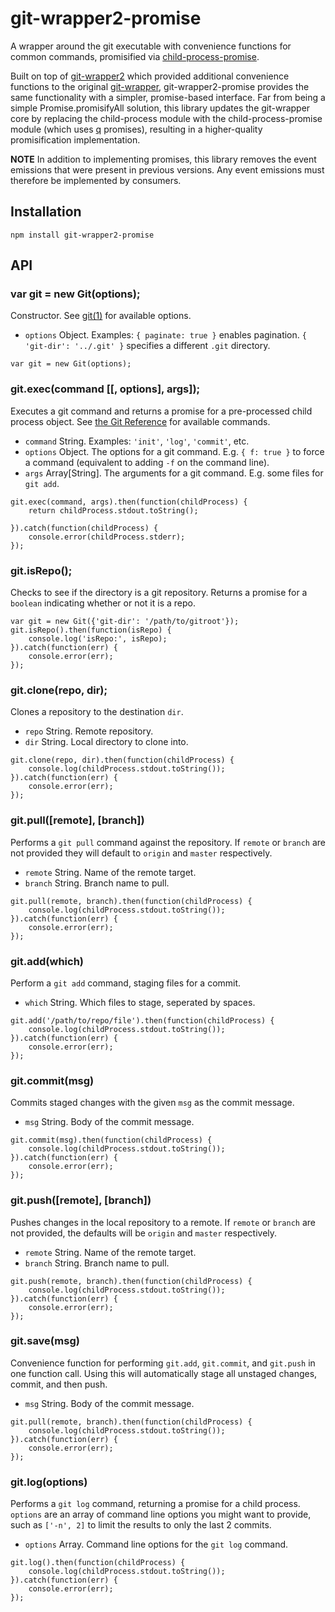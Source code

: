 git-wrapper2-promise
===========

A wrapper around the git executable with convenience functions for common
commands, promisified via
[child-process-promise](https://github.com/patrick-steele-idem/child-process-promise).

Built on top of [git-wrapper2](https://www.npmjs.com/package/git-wrapper2)
which provided additional convenience functions to the original
[git-wrapper](https://github.com/pvorb/node-git-wrapper), 
git-wrapper2-promise provides the same functionality with a simpler,
promise-based interface.  Far from being a simple Promise.promisifyAll
solution, this library updates the git-wrapper core by
replacing the child-process module with the child-process-promise module
(which uses [q](https://github.com/kriskowal/q) promises), resulting in a
higher-quality promisification implementation.

**NOTE** In addition to implementing promises, this library removes the event
emissions that were present in previous versions.  Any event emissions must
therefore be implemented by consumers.

## Installation

    npm install git-wrapper2-promise

## API

### var git = new Git(options);

Constructor. See [git(1)](http://git-scm.com/docs/git) for available options.

  * `options` Object. Examples: `{ paginate: true }` enables pagination.
    `{ 'git-dir': '../.git' }` specifies a different `.git` directory.

``` Example:
var git = new Git(options);
```

### git.exec(command [[, options], args]);

Executes a git command and returns a promise for a pre-processed child process object. 
See [the Git Reference](http://git-scm.com/docs/) for available commands.

  * `command`   String.         Examples: `'init'`, `'log'`, `'commit'`, etc.
  * `options`   Object.         The options for a git command. E.g.
                                `{ f: true }` to force a command (equivalent
                                to adding `-f` on the command line).
  * `args`      Array[String].  The arguments for a git command. E.g. some
                                files for `git add`.

``` Example:
git.exec(command, args).then(function(childProcess) {
	return childProcess.stdout.toString();

}).catch(function(childProcess) {
	console.error(childProcess.stderr);
});
```

### git.isRepo();

Checks to see if the directory is a git repository. Returns a promise
for a `boolean` indicating whether or not it is a repo.

``` Example:
var git = new Git({'git-dir': '/path/to/gitroot'});
git.isRepo().then(function(isRepo) {
	console.log('isRepo:', isRepo);
}).catch(function(err) {
	console.error(err);
});
```

### git.clone(repo, dir);

Clones a repository to the destination `dir`.

  * `repo`     String.          Remote repository.
  * `dir`      String.          Local directory to clone into.

``` Example:
git.clone(repo, dir).then(function(childProcess) {
	console.log(childProcess.stdout.toString());
}).catch(function(err) {
	console.error(err);
});
```

### git.pull([remote], [branch])

Performs a `git pull` command against the repository. If `remote` or `branch`
are not provided they will default to `origin` and `master` respectively.

  * `remote`   String.          Name of the remote target.
  * `branch`   String.          Branch name to pull.

``` Example:
git.pull(remote, branch).then(function(childProcess) {
	console.log(childProcess.stdout.toString());
}).catch(function(err) {
	console.error(err);
});
```

### git.add(which)

Perform a `git add` command, staging files for a commit.

  * `which`    String.          Which files to stage, seperated by spaces.

``` Example:
git.add('/path/to/repo/file').then(function(childProcess) {
	console.log(childProcess.stdout.toString());
}).catch(function(err) {
	console.error(err);
});
```

### git.commit(msg)

Commits staged changes with the given `msg` as the commit message.

  * `msg`      String.          Body of the commit message.

``` Example:
git.commit(msg).then(function(childProcess) {
	console.log(childProcess.stdout.toString());
}).catch(function(err) {
	console.error(err);
});
```

### git.push([remote], [branch])

Pushes changes in the local repository to a remote. If `remote` or `branch` are
not provided, the defaults will be `origin` and `master` respectively.

  * `remote`   String.          Name of the remote target.
  * `branch`   String.          Branch name to pull.

``` Example:
git.push(remote, branch).then(function(childProcess) {
	console.log(childProcess.stdout.toString());
}).catch(function(err) {
	console.error(err);
});
```

### git.save(msg)

Convenience function for performing `git.add`, `git.commit`, and `git.push` in
one function call. Using this will automatically stage all unstaged changes,
commit, and then push.

  * `msg`      String.          Body of the commit message.

``` Example:
git.pull(remote, branch).then(function(childProcess) {
	console.log(childProcess.stdout.toString());
}).catch(function(err) {
	console.error(err);
});
```

### git.log(options)

Performs a `git log` command, returning a promise for a child process.
`options` are an array of command line options you might want to provide,
such as `['-n', 2]` to limit the results to only the last 2 commits.

  * `options`   Array.          Command line options for the `git log` command.

``` Example:
git.log().then(function(childProcess) {
	console.log(childProcess.stdout.toString());
}).catch(function(err) {
	console.error(err);
});
```
